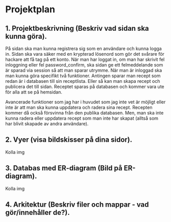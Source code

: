 # Projektplan

## 1. Projektbeskrivning (Beskriv vad sidan ska kunna göra).
På sidan ska man kunna registrera sig som en användare och kunna logga in. Sidan ska vara säker med en krypterad lösenord som gör det svårare för hackare att få tag på ett konto. När man har loggat in, om man har skrivit fel inloggning eller fel password_confirm, ska sidan ge ett felmeddelande som är sparad via session så att man sparar utrymme. När man är inloggad ska man kunna göra specifikt två funktioner. Antingen sparar man recept som redan är i databasen till sin receptlista. Eller så kan man skapa recept och publicera det till sidan. Receptet sparas på databasen och kommer vara ute för alla att se på hemsidan. 

Avancerade funktioner som jag har i huvudet som jag inte vet är möjligt eller inte är att man ska kunna uppdatera och radera sina recept. Recepten kommer då också försvinna från den publika databasen. Men, man ska inte kunna radera eller uppdatera recept som man inte har skapat (alltså som har blivit skapade av andra användare). 
## 2. Vyer (visa bildskisser på dina sidor).
Kolla img

## 3. Databas med ER-diagram (Bild på ER-diagram).
Kolla img
## 4. Arkitektur (Beskriv filer och mappar - vad gör/innehåller de?).



